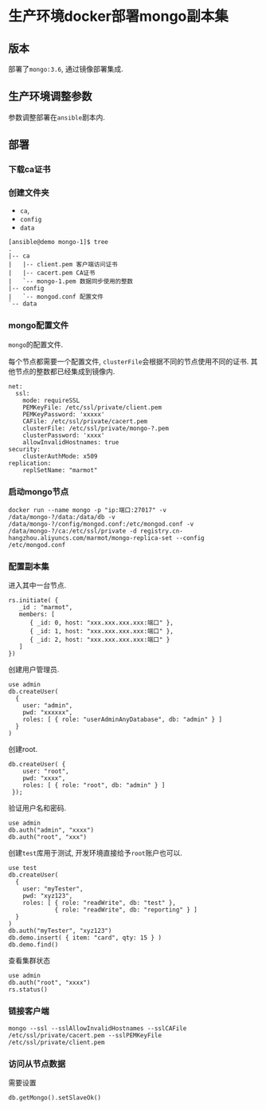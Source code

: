 # 生产环境docker部署mongo副本集

## 版本

部署了`mongo:3.6`, 通过镜像部署集成.

## 生产环境调整参数

参数调整部署在`ansible`剧本内.

## 部署

### 下载ca证书

### 创建文件夹

* `ca`, 
* `config`
* `data`

```
[ansible@demo mongo-1]$ tree
.
|-- ca
|	|-- client.pem 客户端访问证书
| 	|--	cacert.pem CA证书
|   `-- mongo-1.pem 数据同步使用的整数
|-- config
|   `-- mongod.conf 配置文件
`-- data
```

### mongo配置文件

`mongo`的配置文件.

每个节点都需要一个配置文件, `clusterFile`会根据不同的节点使用不同的证书.
其他节点的整数都已经集成到镜像内. 

```
net:
  ssl:
    mode: requireSSL
    PEMKeyFile: /etc/ssl/private/client.pem
    PEMKeyPassword: 'xxxxx'
    CAFile: /etc/ssl/private/cacert.pem
    clusterFile: /etc/ssl/private/mongo-?.pem
    clusterPassword: 'xxxx'
    allowInvalidHostnames: true
security:
    clusterAuthMode: x509
replication:
    replSetName: "marmot"
```

### 启动mongo节点

```
docker run --name mongo -p "ip:端口:27017" -v /data/mongo-?/data:/data/db -v /data/mongo-?/config/mongod.conf:/etc/mongod.conf -v /data/mongo-?/ca:/etc/ssl/private -d registry.cn-hangzhou.aliyuncs.com/marmot/mongo-replica-set --config /etc/mongod.conf
```

### 配置副本集

进入其中一台节点.

```
rs.initiate( {
   _id : "marmot",
   members: [
      { _id: 0, host: "xxx.xxx.xxx.xxx:端口" },
      { _id: 1, host: "xxx.xxx.xxx.xxx:端口" },
      { _id: 2, host: "xxx.xxx.xxx.xxx:端口" }
   ]
})
```

创建用户管理员.

```
use admin
db.createUser(
  {
    user: "admin",
    pwd: "xxxxxx",
    roles: [ { role: "userAdminAnyDatabase", db: "admin" } ]
  }
) 
```

创建root.

```
db.createUser( {
    user: "root",
    pwd: "xxxx",
    roles: [ { role: "root", db: "admin" } ]
 });
```

验证用户名和密码.

```
use admin
db.auth("admin", "xxxx")
db.auth("root", "xxx")
```

创建`test`库用于测试, 开发环境直接给予`root`账户也可以.

```
use test
db.createUser(
  {
    user: "myTester",
    pwd: "xyz123",
    roles: [ { role: "readWrite", db: "test" },
             { role: "readWrite", db: "reporting" } ]
  }
)
db.auth("myTester", "xyz123")
db.demo.insert( { item: "card", qty: 15 } )
db.demo.find()
```

查看集群状态

```
use admin
db.auth("root", "xxxx")
rs.status()
```

### 链接客户端

```
mongo --ssl --sslAllowInvalidHostnames --sslCAFile /etc/ssl/private/cacert.pem --sslPEMKeyFile /etc/ssl/private/client.pem
```

### 访问从节点数据

需要设置 

```
db.getMongo().setSlaveOk()
```